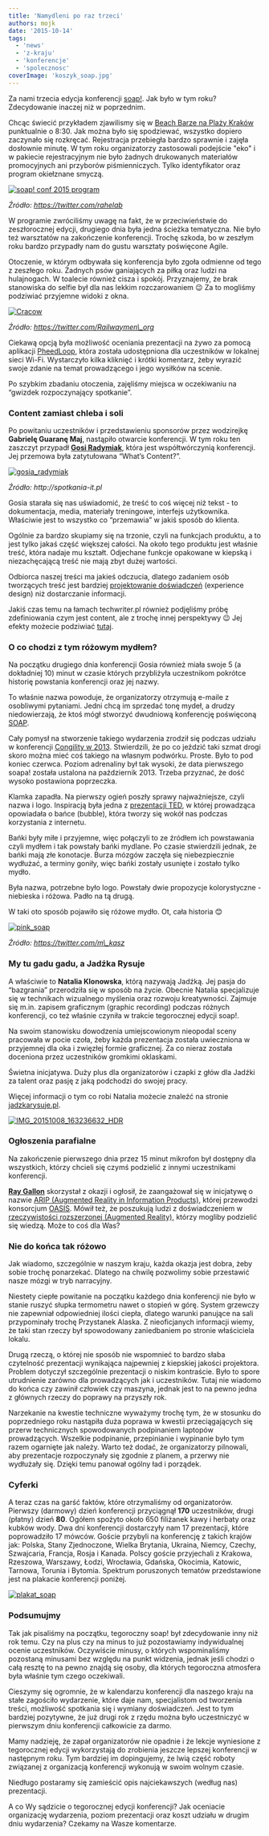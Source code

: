 ```yaml
---
title: 'Namydleni po raz trzeci'
authors: mojk
date: '2015-10-14'
tags:
  - 'news'
  - 'z-kraju'
  - 'konferencje'
  - 'spolecznosc'
coverImage: 'koszyk_soap.jpg'
---
```


Za nami trzecia edycja konferencji [soap!](http://soapconf.com/). Jak było w tym
roku? Zdecydowanie inaczej niż w poprzednim.

<!--truncate-->

Chcąc świecić przykładem zjawilismy się w
[Beach Barze na Plaży Kraków](http://www.plazakrakow.com.pl/klub) punktualnie o
8:30. Jak można było się spodziewać, wszystko dopiero zaczynało się rozkręcać.
Rejestracja przebiegła bardzo sprawnie i zajęła dosłownie minutę. W tym roku
organizatorzy zastosowali podejście "eko" i w pakiecie rejestracyjnym nie było
żadnych drukowanych materiałów promocyjnych ani przyborów piśmienniczych. Tylko
identyfikator oraz program okiełznane smyczą.

[![soap! conf 2015 program](images/CQxt7skWgAAKyEU-768x1024.jpg)](http://techwriter.pl/wp-content/uploads/2015/10/CQxt7skWgAAKyEU.jpg)

_Źródło: https://twitter.com/rahelab_

W programie zwróciliśmy uwagę na fakt, że w przeciwieństwie do zeszłorocznej
edycji, drugiego dnia była jedna ścieżka tematyczna. Nie było też warsztatów na
zakończenie konferencji. Trochę szkoda, bo w zeszłym roku bardzo przypadły nam
do gustu warsztaty poświęcone Agile.

Otoczenie, w którym odbywała się konferencja było zgoła odmienne od tego z
zeszłego roku. Żadnych psów ganiających za piłką oraz ludzi na hulajnogach. W
toalecie również cisza i spokój. Przyznajemy, że brak stanowiska do selfie był
dla nas lekkim rozczarowaniem 😉 Za to mogliśmy podziwiać przyjemne widoki z
okna.

[![Cracow](images/CQzfkmWXAAAIIyO-1024x614.jpg)](http://techwriter.pl/wp-content/uploads/2015/10/CQzfkmWXAAAIIyO.jpg)

_Źródło: https://twitter.com/Railwaymen\_org_

Ciekawą opcją była możliwość oceniania prezentacji na żywo za pomocą aplikacji
[PheedLoop](http://pheedloop.com/), która została udostępniona dla uczestników w
lokalnej sieci Wi-Fi. Wystarczyło kilka kliknięć i krótki komentarz, żeby
wyrazić swoje zdanie na temat prowadzącego i jego wysiłków na scenie.

Po szybkim zbadaniu otoczenia, zajęliśmy miejsca w oczekiwaniu na “gwizdek
rozpoczynający spotkanie”.

### Content zamiast chleba i soli

Po powitaniu uczestników i przedstawieniu sponsorów przez wodzirejkę **Gabrielę
Guaranę Maj**, nastąpiło otwarcie konferencji. W tym roku ten zaszczyt przypadł
**[Gosi Radymiak](http://soapconf.com/team/)**, która jest współtwórczynią
konferencji. Jej przemowa była zatytułowana “What’s Content?”.

[![gosia_radymiak](images/gosia_radymiak.jpg)](http://techwriter.pl/wp-content/uploads/2015/10/gosia_radymiak.jpg)

_Źródło: http://spotkania-it.pl_

Gosia starała się nas uświadomić, że treść to coś więcej niż tekst - to
dokumentacja, media, materiały treningowe, interfejs użytkownika. Właściwie jest
to wszystko co “przemawia” w jakiś sposób do klienta.

Ogólnie za bardzo skupiamy się na trzonie, czyli na funkcjach produktu, a to
jest tylko jakaś część większej całości. Na około tego produktu jest właśnie
treść, która nadaje mu kształt. Odjechane funkcje opakowane w kiepską i
niezachęcającą treść nie mają zbyt dużej wartości.

Odbiorca naszej treści ma jakieś odczucia, dlatego zadaniem osób tworzących
treść jest bardziej
[projektowanie doświadczeń](http://www.kursusability.pl/slownik-interactive/projektowanie-doswiadczen--ang-experience-design-)
(experience design) niż dostarczanie informacji.

Jakiś czas temu na łamach techwriter.pl również podjęliśmy próbę zdefiniowania
czym jest content, ale z trochę innej perspektywy 😉 Jej efekty możecie
podziwiać [tutaj](http://techwriter.pl/langlydz-part-najn/).

### O co chodzi z tym różowym mydłem?

Na początku drugiego dnia konferencji Gosia również miała swoje 5 (a
dokładniej 10) minut w czasie których przybliżyła uczestnikom pokrótce historię
powstania konferencji oraz jej nazwy.

To właśnie nazwa powoduje, że organizatorzy otrzymują e-maile z osobliwymi
pytaniami. Jedni chcą im sprzedać tonę mydeł, a drudzy niedowierzają, że ktoś
mógł stworzyć dwudniową konferencję poświęconą
[SOAP](https://pl.wikipedia.org/wiki/SOAP).

Cały pomysł na stworzenie takiego wydarzenia zrodził się podczas udziału w
konferencji [Congility w 2013](http://congility.com/congility-2013/).
Stwierdzili, że po co jeździć taki szmat drogi skoro można mieć coś takiego na
własnym podwórku. Proste. Było to pod koniec czerwca. Poziom adrenaliny był tak
wysoki, że data pierwszego soapa! została ustalona na październik 2013. Trzeba
przyznać, że dość wysoko postawiona poprzeczka.

Klamka zapadła. Na pierwszy ogień poszły sprawy najważniejsze, czyli nazwa i
logo. Inspiracją była jedna z [prezentacji TED](https://www.ted.com/), w której
prowadząca opowiadała o bańce (bubble), która tworzy się wokół nas podczas
korzystania z internetu.

Bańki były miłe i przyjemne, więc połączyli to ze źródłem ich powstawania czyli
mydłem i tak powstały bańki mydlane. Po czasie stwierdzili jednak, że bańki mają
złe konotacje. Burza mózgów zaczęła się niebezpiecznie wydłużać, a terminy
goniły, więc bańki zostały usunięte i zostało tylko mydło.

Była nazwa, potrzebne było logo. Powstały dwie propozycje kolorystyczne -
niebieska i różowa. Padło na tą drugą.

W taki oto sposób pojawiło się różowe mydło. Ot, cała historia 😊

[![pink_soap](images/pink_soap-300x225.jpg)](http://techwriter.pl/wp-content/uploads/2015/10/pink_soap.jpg)

_Źródło: https://twitter.com/m\_kasz_

### My tu gadu gadu, a Jadźka Rysuje

A właściwie to **Natalia Klonowska**, którą nazywają Jadźką. Jej pasja do
“bazgrania” przerodziła się w sposób na życie. Obecnie Natalia specjalizuje się
w technikach wizualnego myślenia oraz rozwoju kreatywności. Zajmuje się m.in.
zapisem graficznym (graphic recording) podczas różnych konferencji, co też
właśnie czyniła w trakcie tegorocznej edycji soap!.

Na swoim stanowisku dowodzenia umiejscowionym nieopodal sceny pracowała w pocie
czoła, żeby każda prezentacja została uwieczniona w przyjemnej dla oka i
zwięzłej formie graficznej. Za co nieraz została doceniona przez uczestników
gromkimi oklaskami.

Świetna inicjatywa. Duży plus dla organizatorów i czapki z głów dla Jadźki za
talent oraz pasję z jaką podchodzi do swojej pracy.

Więcej informacji o tym co robi Natalia możecie znaleźć na stronie
[jadzkarysuje.pl](http://jadzkarysuje.pl/).

[![IMG_20151008_163236632_HDR](images/IMG_20151008_163236632_HDR.jpg)](http://techwriter.pl/wp-content/uploads/2015/10/IMG_20151008_163236632_HDR.jpg)

### Ogłoszenia parafialne

Na zakończenie pierwszego dnia przez 15 minut mikrofon był dostępny dla
wszystkich, którzy chcieli się czymś podzielić z innymi uczestnikami
konferencji.

[**Ray Gallon**](http://soapconf.com/speaker/) skorzystał z okazji i ogłosił, że
zaangażował się w inicjatywę o nazwie
[ARIP (Augmented Reality in Information Products)](https://www.oasis-open.org/committees/tc_home.php?wg_abbrev=arip),
której przewodzi konsorcjum [OASIS](https://pl.wikipedia.org/wiki/OASIS). Mówił
też, że poszukują ludzi z doświadczeniem w
[rzeczywistości rozszerzonej (Augmented Reality)](https://www.oasis-open.org/committees/tc_home.php?wg_abbrev=arip),
którzy mogliby podzielić się wiedzą. Może to coś dla Was?

### Nie do końca tak różowo

Jak wiadomo, szczególnie w naszym kraju, każda okazja jest dobra, żeby sobie
trochę ponarzekać. Dlatego na chwilę pozwolimy sobie przestawić nasze mózgi w
tryb narracyjny.

Niestety ciepłe powitanie na początku każdego dnia konferencji nie było w stanie
ruszyć słupka termometru nawet o stopień w górę. System grzewczy nie zapewniał
odpowiedniej ilości ciepła, dlatego warunki panujące na sali przypominały trochę
Przystanek Alaska. Z nieoficjanych informacji wiemy, że taki stan rzeczy był
spowodowany zaniedbaniem po stronie właściciela lokalu.

Drugą rzeczą, o której nie sposób nie wspomnieć to bardzo słaba czytelność
prezentacji wynikająca najpewniej z kiepskiej jakości projektora. Problem
dotyczył szczególnie prezentacji o niskim kontraście. Było to spore utrudnienie
zarówno dla prowadzących jak i uczestników. Tutaj nie wiadomo do końca czy
zawinił człowiek czy maszyna, jednak jest to na pewno jedna z głównych rzeczy do
poprawy na przyszły rok.

Narzekanie na kwestie techniczne wyważymy trochę tym, że w stosunku do
poprzedniego roku nastąpiła duża poprawa w kwestii przeciągających się przerw
technicznych spowodowanych podpinaniem laptopów prowadzących. Wszelkie
podpinanie, przepinianie i wypinanie było tym razem ogarnięte jak należy. Warto
też dodać, że organizatorzy pilnowali, aby prezentacje rozpoczynały się zgodnie
z planem, a przerwy nie wydłużały się. Dzięki temu panował ogólny ład i
porządek.

### Cyferki

A teraz czas na garść faktów, które otrzymaliśmy od organizatorów. Pierwszy
(darmowy) dzień konferencji przyciągnął **170** uczestników, drugi (płatny)
dzień **80**. Ogółem spożyto około 650 filiżanek kawy i herbaty oraz kubków
wody. Dwa dni konferencji dostarczyły nam 17 prezentacji, które poprowadziło 17
mówców. Goście przybyli na konferencję z takich krajów jak: Polska, Stany
Zjednoczone, Wielka Brytania, Ukraina, Niemcy, Czechy, Szwajcaria, Francja,
Rosja i Kanada. Polscy goście przyjechali z Krakowa, Rzeszowa, Warszawy, Łodzi,
Wrocławia, Gdańska, Okocimia, Katowic, Tarnowa, Torunia i Bytomia. Spektrum
poruszonych tematów przedstawione jest na plakacie konferencji poniżej.

[![plakat_soap](images/plakat_soap-731x1024.png)](http://techwriter.pl/wp-content/uploads/2015/10/plakat_soap.png)

### Podsumujmy

Tak jak pisaliśmy na początku, tegoroczny soap! był zdecydowanie inny niż rok
temu. Czy na plus czy na minus to już pozostawiamy indywidualnej ocenie
uczestników. Oczywiście minusy, o których wspominaliśmy pozostaną minusami bez
względu na punkt widzenia, jednak jeśli chodzi o całą resztę to na pewno znajdą
się osoby, dla których tegoroczna atmosfera była właśnie tym czego oczekiwali.

Cieszymy się ogromnie, że w kalendarzu konferencji dla naszego kraju na stałe
zagościło wydarzenie, które daje nam, specjalistom od tworzenia treści,
możliwość spotkania się i wymiany doświadczeń. Jest to tym bardziej pozytywne,
że już drugi rok z rzędu można było uczestniczyć w pierwszym dniu konferencji
całkowicie za darmo.

Mamy nadzieję, że zapał organizatorów nie opadnie i że lekcje wyniesione z
tegorocznej edycji wykorzystają do zrobienia jeszcze lepszej konferencji w
następnym roku. Tym bardziej im dopingujemy, że lwią część roboty związanej z
organizacją konferencji wykonują w swoim wolnym czasie.

Niedługo postaramy się zamieścić opis najciekawszych (według nas) prezentacji.

A co Wy sądzicie o tegorocznej edycji konferencji? Jak oceniacie organizację
wydarzenia, poziom prezentacji oraz koszt udziału w drugim dniu wydarzenia?
Czekamy na Wasze komentarze.

